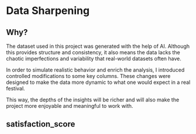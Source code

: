# Data Sharpening

## Why?

The dataset used in this project was generated with the help of AI. Although this provides structure and consistency, it also means the data lacks the chaotic imperfections and variability that real-world datasets often have.

In order to simulate realistic behavior and enrich the analysis, I introduced controlled modifications to some key columns. These changes were designed to make the data more dynamic to what one would expect in a real festival.

This way, the depths of the insights will be richer and will also make the project more enjoyable and meaningful to work with.

## satisfaction_score

